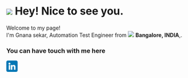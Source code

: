 <h1><img src="https://emojis.slackmojis.com/emojis/images/1531849430/4246/blob-sunglasses.gif?1531849430" width="30"/> Hey! Nice to see you.</h1>

<p>Welcome to my page! </br> I'm Gnana sekar, Automation Test Engineer from <img src="https://cdn-icons-png.flaticon.com/512/3909/3909444.png" width="13"/> <b>Bangalore, INDIA</b>,. </p>
<h3>You can have touch with me here</h3>


<p align="left">
<a href="https://www.linkedin.com/in/gnana-sekar-thangavel-sdet/" target="_blank"><img height="30" src="https://raw.githubusercontent.com/gnanasekart/gnanasekart/master/resources/png/linkedin.png?raw=true"></a>&nbsp;&nbsp;&nbsp;&nbsp;&nbsp;
<p>








